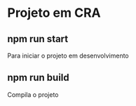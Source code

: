 # Projeto em CRA

## npm run start

Para iniciar o projeto em desenvolvimento

## npm run build

Compila o projeto
